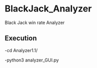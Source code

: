 # BlackJack_Analyzer
Black Jack win rate Analyzer

## Execution

  -cd Analyzer1.1/
  
  -python3  analyzer_GUI.py
